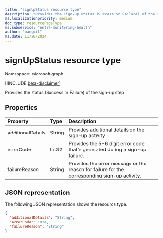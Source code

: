 ```yaml
---
title: "signUpStatus resource type"
description: "Provides the sign-up status (Success or Failure) of the sign-up step."
ms.localizationpriority: medium
doc_type: resourcePageType
ms.subservice: "entra-monitoring-health"
author: "nanguil"
ms.date: 11/26/2024 
---
```


# signUpStatus resource type

Namespace: microsoft.graph

[!INCLUDE [beta-disclaimer](../../includes/beta-disclaimer.md)]

Provides the status (Success or Failure) of the sign-up step



## Properties
| Property	   | Type	|Description|
|:---------------|:--------|:----------|
|additionalDetails|String|Provides additional details on the sign-up activity|
|errorCode|Int32|Provides the 5-6 digit error code that's generated during a sign-up failure.|
|failureReason|String|Provides the error message or the reason for failure for the corresponding sign-up activity.|


## JSON representation

The following JSON representation shows the resource type.

<!-- {
  "blockType": "resource",
  "optionalProperties": [

  ],
  "@odata.type": "microsoft.graph.signUpStatus"
}-->

```json
{
  "additionalDetails": "String",
  "errorCode": 1024,
  "failureReason": "String"
}

```

